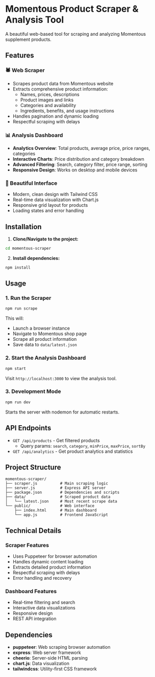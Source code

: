 # Momentous Product Scraper & Analysis Tool

A beautiful web-based tool for scraping and analyzing Momentous supplement products.

## Features

### 🕷️ Web Scraper
- Scrapes product data from Momentous website
- Extracts comprehensive product information:
  - Names, prices, descriptions
  - Product images and links
  - Categories and availability
  - Ingredients, benefits, and usage instructions
- Handles pagination and dynamic loading
- Respectful scraping with delays

### 📊 Analysis Dashboard
- **Analytics Overview**: Total products, average price, price ranges, categories
- **Interactive Charts**: Price distribution and category breakdown
- **Advanced Filtering**: Search, category filter, price range, sorting
- **Responsive Design**: Works on desktop and mobile devices

### 🎨 Beautiful Interface
- Modern, clean design with Tailwind CSS
- Real-time data visualization with Chart.js
- Responsive grid layout for products
- Loading states and error handling

## Installation

1. **Clone/Navigate to the project:**
```bash
cd momentous-scraper
```

2. **Install dependencies:**
```bash
npm install
```

## Usage

### 1. Run the Scraper
```bash
npm run scrape
```
This will:
- Launch a browser instance
- Navigate to Momentous shop page
- Scrape all product information
- Save data to `data/latest.json`

### 2. Start the Analysis Dashboard
```bash
npm start
```
Visit `http://localhost:3000` to view the analysis tool.

### 3. Development Mode
```bash
npm run dev
```
Starts the server with nodemon for automatic restarts.

## API Endpoints

- `GET /api/products` - Get filtered products
  - Query params: `search`, `category`, `minPrice`, `maxPrice`, `sortBy`
- `GET /api/analytics` - Get product analytics and statistics

## Project Structure

```
momentous-scraper/
├── scraper.js          # Main scraping logic
├── server.js           # Express API server
├── package.json        # Dependencies and scripts
├── data/               # Scraped product data
│   └── latest.json     # Most recent scrape data
└── public/             # Web interface
    ├── index.html      # Main dashboard
    └── app.js          # Frontend JavaScript
```

## Technical Details

### Scraper Features
- Uses Puppeteer for browser automation
- Handles dynamic content loading
- Extracts detailed product information
- Respectful scraping with delays
- Error handling and recovery

### Dashboard Features
- Real-time filtering and search
- Interactive data visualizations
- Responsive design
- REST API integration

## Dependencies

- **puppeteer**: Web scraping browser automation
- **express**: Web server framework
- **cheerio**: Server-side HTML parsing
- **chart.js**: Data visualization
- **tailwindcss**: Utility-first CSS framework